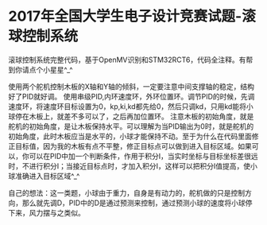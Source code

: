 # 2017年全国大学生电子设计竞赛试题-滚球控制系统
滚球控制系统完整代码，基于OpenMV识别和STM32RCT6，代码全注释。有帮到你请点个小星星^_^

使用两个舵机控制木板的X轴和Y轴的倾斜，一定要注意中间支撑轴的稳定，结构好了PID就好调。
使用串级PID,内环速度环，外环位置环。调节PID的时候，先调速度环，将速度环目标设置为0，kp,ki,kd都先给0，然后只调kd，只用kd能将小球停在木板上，就差不多可以了，之后再加位置环。
注意木板的初始角度，就是舵机的初始角度，是让木板保持水平。可以理解为当PID输出为0时，就是舵机的初始角度，此时木板应当是水平的，小球才能保持不动。至于为什么在代码里面修正目标值，因为我的木板有点不平整，修正目标点可以做到进入目标区域。如果可以，你可以在PID中加一个判断条件，作用于积分I，当实时坐标与目标坐标差很远时，不进行积分I；当接近目标点时，才加入积分I，这样可以把积分I值提高，使小球准确进入目标区域^_^

自己的想法：这一类题，小球由于重力，自身是有动力的，舵机做的只是控制方向，那么就先调D，PID中的D是通过预测来控制，通过预测小球的速度将小球停下来，风力摆与之类似。

